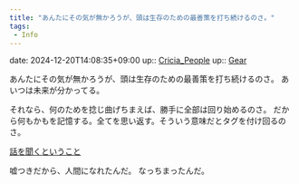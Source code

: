 ```yaml
---
title: "あんたにその気が無かろうが、頭は生存のための最善策を打ち続けるのさ。"
tags:
 - Info
---
```


date: 2024-12-20T14:08:35+09:00
up:: [Cricia_People](Bar/Novel/Nacaria/Cricia_People.md)
up:: [Gear](../Bar/Novel/Topics/Gear.md)

あんたにその気が無かろうが、頭は生存のための最善策を打ち続けるのさ。
あいつは未来が分かってる。

それなら、何のためを捻じ曲げちまえば、勝手に全部は回り始めるのさ。
だから何もかもを記憶する。全てを思い返す。そういう意味だとタグを付け回るのさ。

[話を聞くということ](話を聞くということ.md)

嘘つきだから、人間になれたんだ。
なっちまったんだ。